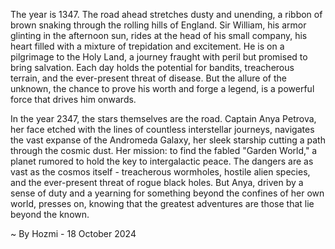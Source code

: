 
The year is 1347.  The road ahead stretches dusty and unending, a ribbon of brown snaking through the rolling hills of England.  Sir William, his armor glinting in the afternoon sun, rides at the head of his small company, his heart filled with a mixture of trepidation and excitement.  He is on a pilgrimage to the Holy Land, a journey fraught with peril but promised to bring salvation.  Each day holds the potential for bandits, treacherous terrain, and the ever-present threat of disease.  But the allure of the unknown, the chance to prove his worth and forge a legend, is a powerful force that drives him onwards.

In the year 2347, the stars themselves are the road. Captain Anya Petrova, her face etched with the lines of countless interstellar journeys, navigates the vast expanse of the Andromeda Galaxy, her sleek starship cutting a path through the cosmic dust. Her mission: to find the fabled "Garden World," a planet rumored to hold the key to intergalactic peace. The dangers are as vast as the cosmos itself - treacherous wormholes, hostile alien species, and the ever-present threat of rogue black holes. But Anya, driven by a sense of duty and a yearning for something beyond the confines of her own world, presses on, knowing that the greatest adventures are those that lie beyond the known. 

~ By Hozmi - 18 October 2024
